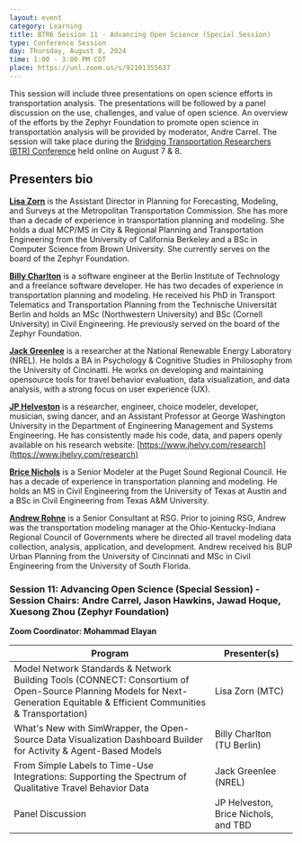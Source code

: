 ```yaml
---
layout: event
category: Learning
title: BTR6 Session 11 - Advancing Open Science (Special Session)
type: Conference Session
day: Thursday, August 8, 2024
time: 1:00 - 3:00 PM CDT
place: https://unl.zoom.us/s/92101355637
---
```


This session will include three presentations on open science efforts in transportation analysis. The presentations will be followed by a panel discussion on the use, challenges, and value of open science. An overview of the efforts by the Zephyr Foundation to promote open science in transportation analysis will be provided by moderator, Andre Carrel. The session will take place during the [Bridging Transportation Researchers (BTR) Conference](https://bridgingtransport.org/) held online on August 7 & 8.
 
## Presenters bio

**[Lisa Zorn](https://www.linkedin.com/in/lisazorn/)** is the Assistant Director in Planning for Forecasting, Modeling, and Surveys at the Metropolitan Transportation Commission. She has more than a decade of experience in transportation planning and modeling. She holds a dual MCP/MS in City & Regional Planning and Transportation Engineering from the University of California Berkeley and a BSc in Computer Science from Brown University. She currently serves on the board of the Zephyr Foundation.

**[Billy Charlton](https://www.linkedin.com/in/billy-charlton/)** is a software engineer at the Berlin Institute of Technology and a freelance software developer. He has two decades of experience in transportation planning and modeling. He received his PhD in Transport Telematics and Transportation  Planning from the Technische Universität Berlin and holds an MSc (Northwestern University) and BSc (Cornell University) in Civil Engineering. He previously served on the board of the Zephyr Foundation.

**[Jack Greenlee](https://www.linkedin.com/in/jackgreenlee/)** is a researcher at the National Renewable Energy Laboratory (NREL). He holds a BA in Psychology & Cognitive Studies in Philosophy from the University of Cincinatti. He works on developing and maintaining opensource tools for travel behavior evaluation, data visualization, and data analysis, with a strong focus on user experience (UX).</p>

**[JP Helveston](https://www.linkedin.com/in/jhelvy/)** is a researcher, engineer, choice modeler,  developer, musician, swing dancer, and an Assistant Professor at George Washington University in the Department of Engineering Management and Systems Engineering. He has consistently made his code, data, and papers openly available on his research website: [https://www.jhelvy.com/research](https://www.jhelvy.com/research)

**[Brice Nichols](https://www.linkedin.com/in/brice-nichols-1b43422a/)** is a Senior Modeler at the Puget Sound Regional Council. He has a decade of experience in transportation planning and modeling. He holds an MS in Civil Engineering from the University of Texas at Austin and a BSc in Civil Engineering from Texas A&M University.

**[Andrew Rohne](https://www.linkedin.com/in/andrewrohne/)** is a Senior Consultant at RSG. Prior to joining RSG, Andrew was the transportation modeling manager at the Ohio-Kentucky-Indiana Regional Council of Governments where he directed all travel modeling data collection, analysis, application, and development. Andrew received his BUP Urban Planning from the University of Cincinnati and MSc in Civil Engineering from the University of South Florida.

### Session 11: Advancing Open Science (Special Session) - Session Chairs: Andre Carrel, Jason Hawkins, Jawad Hoque, Xuesong Zhou (Zephyr Foundation)

**Zoom Coordinator: Mohammad Elayan**

| Program | Presenter(s) |
| ------- | ------------ |
| Model Network Standards & Network Building Tools (CONNECT: Consortium of Open-Source Planning Models for Next-Generation Equitable & Efficient Communities & Transportation) | Lisa Zorn (MTC) |
| What's New with SimWrapper, the Open-Source Data Visualization Dashboard Builder for Activity & Agent-Based Models | Billy Charlton (TU Berlin) |
| From Simple Labels to Time-Use Integrations: Supporting the Spectrum of Qualitative Travel Behavior Data | Jack Greenlee (NREL) |
| Panel Discussion | JP Helveston, Brice Nichols, and TBD |
